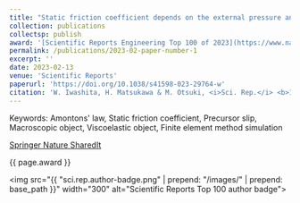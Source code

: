 ```yaml
---
title: "Static friction coefficient depends on the external pressure and block shape due to precursor slip"
collection: publications
collectsp: publish
award: '[Scientific Reports Engineering Top 100 of 2023](https://www.nature.com/collections/hhhbgjfbga)'
permalink: /publications/2023-02-paper-number-1
excerpt: ''
date: 2023-02-13
venue: 'Scientific Reports'
paperurl: 'https://doi.org/10.1038/s41598-023-29764-w'
citation: 'W. Iwashita, H. Matsukawa & M. Otsuki, <i>Sci. Rep.</i> <b>13</b>, 2511 (2023).'
---
```


Keywords: Amontons' law, Static friction coefficient, Precursor slip, Macroscopic object, Viscoelastic object, Finite element method simulation

<a href="https://rdcu.be/dwiRk" target="_blank">Springer Nature SharedIt</a>

<p>{{ page.award }}</p>

<img src="{{ "sci.rep.author-badge.png" | prepend: "/images/" | prepend: base_path }}" width="300" alt="Scientific Reports Top 100 author badge">
